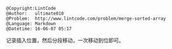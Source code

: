 ```
@Copyright:LintCode
@Author:   ultimate010
@Problem:  http://www.lintcode.com/problem/merge-sorted-array
@Language: Markdown
@Datetime: 16-06-07 05:17
```

记录插入位置，然后分段移动，一次移动到位即可。